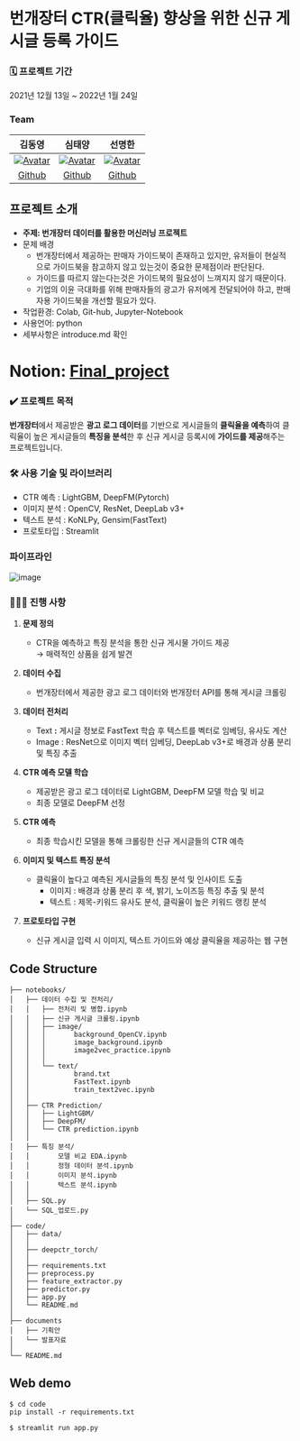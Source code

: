 # 번개장터 CTR(클릭율) 향상을 위한 신규 게시글 등록 가이드

### 🗓️ 프로젝트 기간
2021년 12월 13일 ~ 2022년 1월 24일
### Team
|                            김동영                            |                            심태양                            |                            선명한                            |
| :----------------------------------------------------------: | :----------------------------------------------------------: | :----------------------------------------------------------: |
| [![Avatar](https://avatars.githubusercontent.com/u/89237850?v=4)](https://github.com/dongyoung0) | [![Avatar](https://avatars.githubusercontent.com/u/89237873?v=4)](https://github.com/taeyang1224) | [![Avatar](https://avatars.githubusercontent.com/u/89237880?v=4)](https://github.com/Sunmyunghan) |
| [Github](https://github.com/dongyoung0) | [Github](https://github.com/taeyang1224) | [Github](https://github.com/Sunmyunghan) |

## 프로젝트 소개
- **주제: 번개장터 데이터를 활용한 머신러닝 프로젝트**
- 문제 배경
  * 번개장터에서 제공하는 판매자 가이드북이 존재하고 있지만, 유저들이 현실적으로 가이드북을 참고하지 않고 있는것이 중요한 문제점이라 판단된다.
  * 가이드를 따르지 않는다는것은 가이드북의 필요성이 느껴지지 않기 때문이다.
  * 기업의 이윤 극대화를 위해 판매자들의 광고가 유저에게 전달되어야 하고, 판매자용 가이드북을 개선할 필요가 있다.
- 작업환경: Colab, Git-hub, Jupyter-Notebook
- 사용언어: python
- 세부사항은 introduce.md 확인

Notion: [Final_project](https://www.notion.so/SSAC-Final_Project_3-2d335c0493614a0d87c78fa52a0ee01c)
=======
### ✔️ 프로젝트 목적
**번개장터**에서 제공받은 **광고 로그 데이터**를 기반으로 게시글들의 **클릭율을 예측**하여 클릭율이 높은 게시글들의 **특징을 분석**한 후 신규 게시글 등록시에 **가이드를 제공**해주는 프로젝트입니다.

### 🛠️ 사용 기술 및 라이브러리
- CTR 예측 : LightGBM, DeepFM(Pytorch)
- 이미지 분석 : OpenCV, ResNet, DeepLab v3+
- 텍스트 분석 : KoNLPy, Gensim(FastText)
- 프로토타입 : Streamlit

### 파이프라인

![image](https://user-images.githubusercontent.com/89237850/151507927-8e9942b4-72b5-4b9e-a3d1-23b163eadcfd.png)

### 🏃🏻‍♂️ 진행 사항

1. **문제 정의**
    - CTR을 예측하고 특징 분석을 통한 신규 게시물 가이드 제공   
      → 매력적인 상품을 쉽게 발견
2.  **데이터 수집** 
    - 번개장터에서 제공한 광고 로그 데이터와 번개장터 API를 통해 게시글 크롤링  
     
3.  **데이터 전처리**
    - Text **:** 게시글 정보로 FastText 학습 후 텍스트를 벡터로 임베딩, 유사도 계산
    - Image : ResNet으로 이미지 벡터 임베딩, DeepLab v3+로 배경과 상품 분리 및 특징 추출  
    
4.  **CTR 예측 모델 학습** 
    - 제공받은 광고 로그 데이터로 LightGBM, DeepFM 모델 학습 및 비교
    - 최종 모델로 DeepFM 선정  
     
5.  **CTR 예측** 
    - 최종 학습시킨 모델을 통해 크롤링한 신규 게시글들의 CTR 예측  
     
6.  **이미지 및 텍스트 특징 분석** 
    - 클릭율이 높다고 예측된 게시글들의 특징 분석 및 인사이트 도출
        - 이미지 : 배경과 상품 분리 후 색, 밝기, 노이즈등 특징 추출 및 분석
        - 텍스트 : 제목-키워드 유사도 분석, 클릭율이 높은 키워드 랭킹 분석   
        
7.  **프로토타입 구현** 
    - 신규 게시글 입력 시 이미지, 텍스트 가이드와 예상 클릭율을 제공하는 웹 구현


## Code Structure
```
├── notebooks/
│   ├── 데이터 수집 및 전처리/
│   │   ├── 전처리 및 병합.ipynb
│   │   ├── 신규 게시글 크롤링.ipynb
│   │   ├── image/
│   │   │       background_OpenCV.ipynb
│   │   │       image_background.ipynb
│   │   │       image2vec_practice.ipynb
│   │   │
│   │   └── text/
│   │           brand.txt
│   │           FastText.ipynb
│   │           train_text2vec.ipynb
│   │
│   ├── CTR Prediction/
│   │   ├── LightGBM/
│   │   ├── DeepFM/
│   │   └── CTR prediction.ipynb
│   │
│   ├── 특징 분석/
│   │       모델 비교 EDA.ipynb
│   │       정형 데이터 분석.ipynb
│   │       이미지 분석.ipynb
│   │       텍스트 분석.ipynb
│   │
│   ├── SQL.py
│   └── SQL_업로드.py
│
├── code/
│   ├── data/
│   │
│   ├── deepctr_torch/
│   │
│   ├── requirements.txt
│   ├── preprocess.py
│   ├── feature_extractor.py
│   ├── predictor.py
│   ├── app.py
│   └── README.md
│
├── documents
│   ├── 기획안
│   └── 발표자료
│
└── README.md
```


## Web demo
```
$ cd code
pip install -r requirements.txt
```

```
$ streamlit run app.py
```

